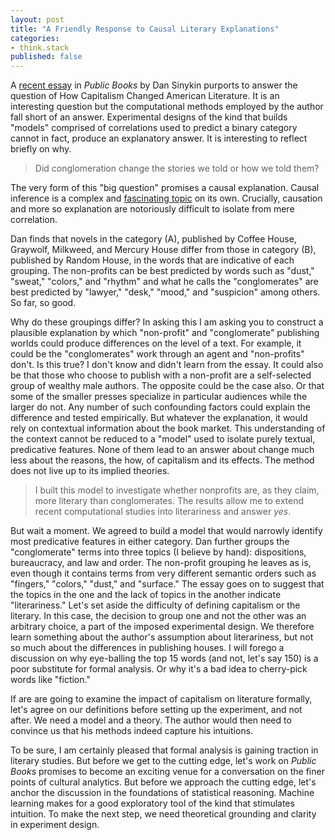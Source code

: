 ```yaml
---
layout: post
title: "A Friendly Response to Causal Literary Explanations"
categories:
- think.stack
published: false
---
```


A [recent essay](https://www.publicbooks.org/how-capitalism-changed-american-literature) in
*Public Books* by Dan Sinykin purports to answer the question of How Capitalism Changed
American Literature. It is an interesting question but the computational methods employed by
the author fall short of an answer. Experimental designs of the kind that builds "models"
comprised of correlations used to predict a binary category cannot in fact, produce an
explanatory answer. It is interesting to reflect briefly on why.

> Did conglomeration change the stories we told or how we told them?

The very form of this "big question" promises a causal explanation. Causal inference is a
complex and [fascinating topic](https://press.princeton.edu/titles/5458.html) on its own.
Crucially, causation and more so explanation are notoriously difficult to isolate from mere
correlation.

Dan finds that novels in the category (A), published by Coffee House, Graywolf, Milkweed, and
Mercury House differ from those in category (B), published by Random House, in the words that
are indicative of each grouping. The non-profits can be best predicted by words such as "dust,"
"sweat," "colors," and "rhythm" and what he calls the "conglomerates" are best predicted by
"lawyer," "desk," "mood," and "suspicion" among others. So far, so good.

Why do these groupings differ? In asking this I am asking you to construct a plausible
explanation by which "non-profit" and "conglomerate" publishing worlds could produce
differences on the level of a text. For example, it could be the "conglomerates" work through
an agent and "non-profits" don't. Is this true? I don't know and didn't learn from the essay.
It could also be that those who choose to publish with a non-profit are a self-selected group
of wealthy male authors. The opposite could be the case also. Or that some of the smaller
presses specialize in particular audiences while the larger do not. Any number of such
confounding factors could explain the difference and tested empirically. But whatever the
explanation, it would rely on contextual information about the book market. This understanding
of the context cannot be reduced to a "model" used to isolate purely textual, predicative
features. None of them lead to an answer about change much less about the reasons, the how, of
capitalism and its effects. The method does not live up to its implied theories.

> I built this model to investigate whether nonprofits are, as they claim, more literary than
> conglomerates. The results allow me to extend recent computational studies into literariness
> and answer *yes*.

But wait a moment. We agreed to build a model that would narrowly identify most predicative
features in either category. Dan further groups the "conglomerate" terms into three topics (I
believe by hand): dispositions, bureaucracy, and law and order. The non-profit grouping he
leaves as is, even though it contains terms from very different semantic orders such as
"fingers," "colors," "dust," and "surface." The essay goes on to suggest that the topics in the
one and the lack of topics in the another indicate "literariness." Let's set aside the
difficulty of defining capitalism or the literary. In this case, the decision to group one and
not the other was an arbitrary choice, a part of the imposed experimental design.  We therefore
learn something about the author's assumption about literariness, but not so much about the
differences in publishing houses. I will forego a discussion on why eye-balling the top 15
words (and not, let's say 150) is a poor substitute for formal analysis. Or why it's a bad idea
to cherry-pick words like "fiction."

If are are going to examine the impact of capitalism on literature formally, let's agree on our
definitions before setting up the experiment, and not after. We need a model and a theory. The
author would then need to convince us that his methods indeed capture his intuitions.

To be sure, I am certainly pleased that formal analysis is gaining traction in literary
studies. But before we get to the cutting edge, let's work on *Public Books* promises to become
an exciting venue for a conversation on the finer points of cultural analytics. But before we
approach the cutting edge, let's anchor the discussion in the foundations of statistical
reasoning. Machine learning makes for a good exploratory tool of the kind that stimulates
intuition. To make the next step, we need theoretical grounding and clarity in experiment
design.
